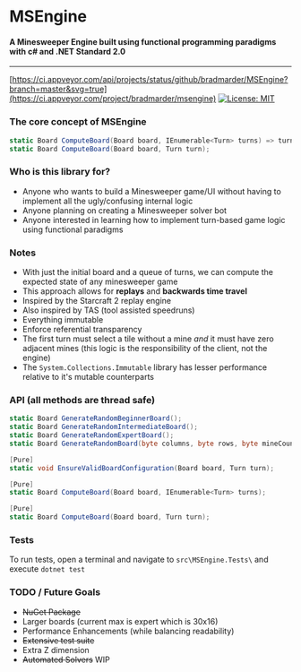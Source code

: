# MSEngine
#### A Minesweeper Engine built using functional programming paradigms with c# and .NET Standard 2.0

---
[https://ci.appveyor.com/api/projects/status/github/bradmarder/MSEngine?branch=master&svg=true](https://ci.appveyor.com/project/bradmarder/msengine)
[![License: MIT](https://img.shields.io/badge/License-MIT-yellow.svg)](https://opensource.org/licenses/MIT)

### The core concept of MSEngine
```c#
static Board ComputeBoard(Board board, IEnumerable<Turn> turns) => turns.Aggregate(board, ComputeBoard);
static Board ComputeBoard(Board board, Turn turn);
```

### Who is this library for?
- Anyone who wants to build a Minesweeper game/UI without having to implement all the ugly/confusing internal logic
- Anyone planning on creating a Minesweeper solver bot
- Anyone interested in learning how to implement turn-based game logic using functional paradigms

### Notes
- With just the initial board and a queue of turns, we can compute the expected state of any minesweeper game
- This approach allows for **replays** and **backwards time travel**
- Inspired by the Starcraft 2 replay engine
- Also inspired by TAS (tool assisted speedruns)
- Everything immutable
- Enforce referential transparency
- The first turn must select a tile without a mine *and* it must have zero adjacent mines (this logic is the responsibility of the client, not the engine)
- The `System.Collections.Immutable` library has lesser performance relative to it's mutable counterparts

### API (all methods are thread safe)
```c#
static Board GenerateRandomBeginnerBoard();
static Board GenerateRandomIntermediateBoard();
static Board GenerateRandomExpertBoard();
static Board GenerateRandomBoard(byte columns, byte rows, byte mineCount);

[Pure]
static void EnsureValidBoardConfiguration(Board board, Turn turn);

[Pure]
static Board ComputeBoard(Board board, IEnumerable<Turn> turns);

[Pure]
static Board ComputeBoard(Board board, Turn turn);
```

### Tests
To run tests, open a terminal and navigate to `src\MSEngine.Tests\` and execute `dotnet test`

### TODO / Future Goals
- ~~NuGet Package~~
- Larger boards (current max is expert which is 30x16)
- Performance Enhancements (while balancing readability)
- ~~Extensive test suite~~
- Extra Z dimension
- ~~Automated Solvers~~ WIP
